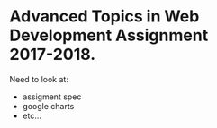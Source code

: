 # Advanced Topics in Web Development Assignment <br/> 2017-2018.

Need to look at:
- assigment spec
- google charts
- etc...
